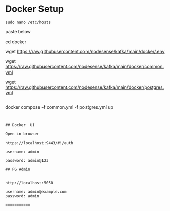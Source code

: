 # Docker Setup

```
sudo nano /etc/hosts
```

paste below
 
  

cd docker

wget https://raw.githubusercontent.com/nodesense/kafka/main/docker/.env

wget https://raw.githubusercontent.com/nodesense/kafka/main/docker/common.yml


wget https://raw.githubusercontent.com/nodesense/kafka/main/docker/postgres.yml
```

```
docker compose  -f common.yml -f postgres.yml up
```


## Docker  UI 

Open in browser

https://localhost:9443/#!/auth

username: admin

password: admin@123

## PG Admin


http://localhost:5050

username: admin@example.com
password: admin

===========
